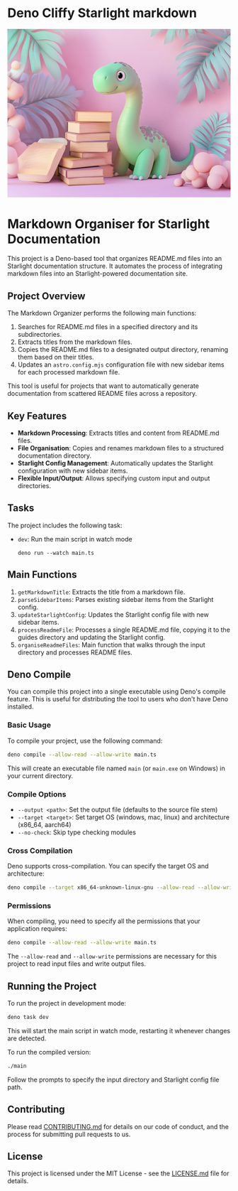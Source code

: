 # Deno Cliffy Starlight markdown

![Logo](logo.png)


# Markdown Organiser for Starlight Documentation

This project is a Deno-based tool that organizes README.md files into an Starlight documentation structure. It automates the process of integrating markdown files into an Starlight-powered documentation site.

## Project Overview

The Markdown Organizer performs the following main functions:

1. Searches for README.md files in a specified directory and its subdirectories.
2. Extracts titles from the markdown files.
3. Copies the README.md files to a designated output directory, renaming them based on their titles.
4. Updates an `astro.config.mjs` configuration file with new sidebar items for each processed markdown file.

This tool is useful for projects that want to automatically generate documentation from scattered README files across a repository.

## Key Features

- **Markdown Processing**: Extracts titles and content from README.md files.
- **File Organisation**: Copies and renames markdown files to a structured documentation directory.
- **Starlight Config Management**: Automatically updates the Starlight configuration with new sidebar items.
- **Flexible Input/Output**: Allows specifying custom input and output directories.

## Tasks

The project includes the following task:

- `dev`: Run the main script in watch mode
  ```
  deno run --watch main.ts
  ```

## Main Functions

1. `getMarkdownTitle`: Extracts the title from a markdown file.
2. `parseSidebarItems`: Parses existing sidebar items from the Starlight config.
3. `updateStarlightConfig`: Updates the Starlight config file with new sidebar items.
4. `processReadmeFile`: Processes a single README.md file, copying it to the guides directory and updating the Starlight config.
5. `organiseReadmeFiles`: Main function that walks through the input directory and processes README files.

## Deno Compile

You can compile this project into a single executable using Deno's compile feature. This is  useful for distributing the tool to users who don't have Deno installed.

### Basic Usage

To compile your project, use the following command:

```bash
deno compile --allow-read --allow-write main.ts
```

This will create an executable file named `main` (or `main.exe` on Windows) in your current directory.

### Compile Options

- `--output <path>`: Set the output file (defaults to the source file stem)
- `--target <target>`: Set target OS (windows, mac, linux) and architecture (x86_64, aarch64)
- `--no-check`: Skip type checking modules

### Cross Compilation

Deno supports cross-compilation. You can specify the target OS and architecture:

```bash
deno compile --target x86_64-unknown-linux-gnu --allow-read --allow-write main.ts
```

### Permissions

When compiling, you need to specify all the permissions that your application requires:

```bash
deno compile --allow-read --allow-write main.ts
```

The `--allow-read` and `--allow-write` permissions are necessary for this project to read input files and write output files.

## Running the Project

To run the project in development mode:

```bash
deno task dev
```

This will start the main script in watch mode, restarting it whenever changes are detected.

To run the compiled version:

```bash
./main
```

Follow the prompts to specify the input directory and Starlight config file path.

## Contributing

Please read [CONTRIBUTING.md](CONTRIBUTING.md) for details on our code of conduct, and the process for submitting pull requests to us.

## License

This project is licensed under the MIT License - see the [LICENSE.md](LICENSE.md) file for details.
